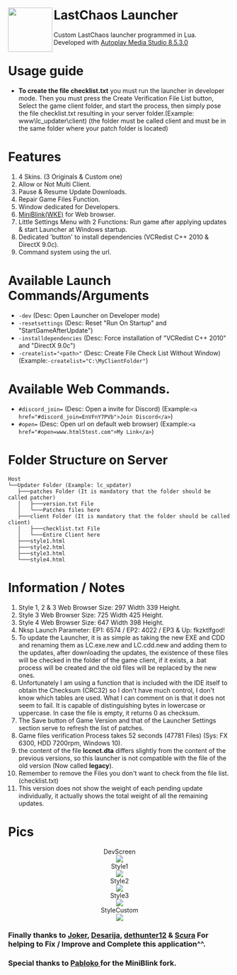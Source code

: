 # LastChaos Launcher <img align="left" src="https://user-images.githubusercontent.com/5092697/138568453-9cbbedb8-7889-4a9d-ac72-5d2dae9bae9f.png" width="100px">

Custom LastChaos launcher programmed in Lua.<br/>
Developed with <a href="https://www.indigorose.com/autoplay-media-studio/">Autoplay Media Studio 8.5.3.0</a>

# Usage guide
* __To create the file checklist.txt__ you must run the launcher in developer mode. Then you must press the Create Verification File List button, Select the game client folder, and start the process, then simply pose the file checklist.txt resulting in your server folder.(Example: www\lc_updater\client) (the folder must be called client and must be in the same folder where your patch folder is located)
# Features
1) 4 Skins. (3 Originals & Custom one)
2) Allow or Not Multi Client.
3) Pause & Resume Update Downloads.
4) Repair Game Files Function.
5) Window dedicated for Developers.
6) <a href="https://github.com/weolar/miniblink49/releases">MiniBlink(WKE)</a> for Web browser.
7) Little Settings Menu with 2 Functions: Run game after applying updates & start Launcher at Windows startup.
8) Dedicated 'button' to install dependencies (VCRedist C++ 2010 & DirectX 9.0c).
9) Command system using the url.

# Available Launch Commands/Arguments
* ```-dev``` (Desc: Open Launcher on Developer mode)
* ```-resetsettings``` (Desc: Reset "Run On Startup" and "StartGameAfterUpdate")
* ```-installdependencies``` (Desc: Force installation of "VCRedist C++ 2010" and "DirectX 9.0c")
* ```-createlist="<path>"``` (Desc: Create File Check List Without Window) (Example:`-createlist="C:\MyClientFolder"`)

# Available Web Commands.
* `#discord_join=` (Desc: Open a invite for Discord) (Example:`<a href="#discord_join=EnVFnY7PVb">Join Discord</a>`)
* `#open=` (Desc: Open url on default web browser) (Example:`<a href="#open=www.html5test.com">My Link</a>`)

# Folder Structure on Server
	Host
	└──Updater Folder (Example: lc_updater)
	   ├───patches Folder (It is mandatory that the folder should be called patcher)
	   │   ├───version.txt File
	   │   └───Patches files here
	   ├───client Folder (It is mandatory that the folder should be called client)
	   │   ├───checklist.txt File
	   │   └───Entire Client here
	   ├───style1.html
	   ├───style2.html
	   ├───style3.html
	   └───style4.html

# Information / Notes
1) Style 1, 2 & 3 Web Browser Size: 297 Width 339 Height.
2) Style 3 Web Browser Size: 725 Width 425 Height.
3) Style 4 Web Browser Size: 647 Width 398 Height.
4) Nksp Launch Parameter: EP1: 6574 / EP2: 4022 / EP3 & Up: fkzktlfgod!
5) To update the Launcher, it is as simple as taking the new EXE and CDD and renaming them as LC.exe.new and LC.cdd.new and adding them to the updates, after downloading the updates, the existence of these files will be checked in the folder of the game client, if it exists, a .bat process will be created and the old files will be replaced by the new ones.
6) Unfortunately I am using a function that is included with the IDE itself to obtain the Checksum (CRC32) so I don't have much control, I don't know which tables are used. What I can comment on is that it does not seem to fail. It is capable of distinguishing bytes in lowercase or uppercase. In case the file is empty, it returns 0 as checksum.
7) The Save button of Game Version and that of the Launcher Settings section serve to refresh the list of patches.
8) Game files verification Process takes 52 seconds (47781 Files) (Sys: FX 6300, HDD 7200rpm, Windows 10).
9) the content of the file __lccnct.dta__ differs slightly from the content of the previous versions, so this launcher is not compatible with the file of the old version (Now called __legacy__).
10) Remember to remove the Files you don't want to check from the file list. (checklist.txt)
11) This version does not show the weight of each pending update individually, it actually shows the total weight of all the remaining updates.

# Pics
<p align="center">
 DevScreen
 <br/><img src="https://user-images.githubusercontent.com/5092697/142677740-f0e575f6-21ea-4911-bf6b-5f494cd4f4ae.jpg"><br/>
 Style1
 <br/><img src="https://user-images.githubusercontent.com/5092697/139489253-07000c9f-967f-4839-8c53-55890a560521.jpg"><br/>
 Style2
 <br/><img src="https://user-images.githubusercontent.com/5092697/139490209-c1779f92-dab8-4507-8325-318c537c1450.png"><br/>
 Style3
 <br/><img src="https://user-images.githubusercontent.com/5092697/142678571-a169887b-0d9a-4acf-8dd8-5136a085a983.jpg"><br/>
 StyleCustom
 <br/><img src="https://user-images.githubusercontent.com/5092697/139492719-44fda316-4a81-4c5a-b983-1b8e964a8c28.png"><br/>
</p>

### Finally thanks to [Joker](https://lckb.dev/forum/index.php?/profile/21747-joker/), [Desarija](https://lckb.dev/forum/index.php?/profile/18894-desarija/), [dethunter12](https://lckb.dev/forum/index.php?/profile/2167-dethunter12/)  & [Scura](https://lckb.dev/forum/index.php?/profile/21802-scura/) For helping to Fix / Improve and Complete this application^^.

### Special thanks to [Pabloko ](https://amsspecialist.com/memberlist.php?mode=viewprofile&u=54)for the MiniBlink fork.
